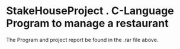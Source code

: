 # StakeHouseProject . C-Language Program to manage a restaurant

The Program and project report be found in the .rar file above.
